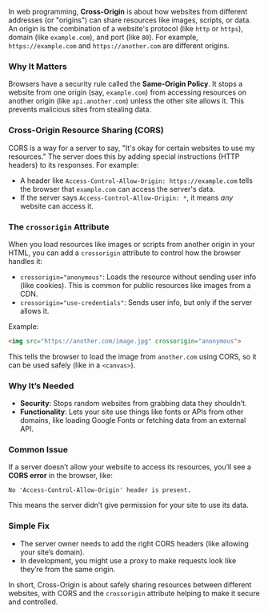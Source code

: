 In web programming, **Cross-Origin** is about how websites from different addresses (or "origins") can share resources like images, scripts, or data. An origin is the combination of a website's protocol (like `http` or `https`), domain (like `example.com`), and port (like `80`). For example, `https://example.com` and `https://another.com` are different origins.

### Why It Matters
Browsers have a security rule called the **Same-Origin Policy**. It stops a website from one origin (say, `example.com`) from accessing resources on another origin (like `api.another.com`) unless the other site allows it. This prevents malicious sites from stealing data.

### Cross-Origin Resource Sharing (CORS)
CORS is a way for a server to say, "It's okay for certain websites to use my resources." The server does this by adding special instructions (HTTP headers) to its responses. For example:
- A header like `Access-Control-Allow-Origin: https://example.com` tells the browser that `example.com` can access the server's data.
- If the server says `Access-Control-Allow-Origin: *`, it means *any* website can access it.

### The `crossorigin` Attribute
When you load resources like images or scripts from another origin in your HTML, you can add a `crossorigin` attribute to control how the browser handles it:
- `crossorigin="anonymous"`: Loads the resource without sending user info (like cookies). This is common for public resources like images from a CDN.
- `crossorigin="use-credentials"`: Sends user info, but only if the server allows it.

Example:
```html
<img src="https://another.com/image.jpg" crossorigin="anonymous">
```
This tells the browser to load the image from `another.com` using CORS, so it can be used safely (like in a `<canvas>`).

### Why It’s Needed
- **Security**: Stops random websites from grabbing data they shouldn’t.
- **Functionality**: Lets your site use things like fonts or APIs from other domains, like loading Google Fonts or fetching data from an external API.

### Common Issue
If a server doesn’t allow your website to access its resources, you’ll see a **CORS error** in the browser, like:
```
No 'Access-Control-Allow-Origin' header is present.
```
This means the server didn’t give permission for your site to use its data.

### Simple Fix
- The server owner needs to add the right CORS headers (like allowing your site’s domain).
- In development, you might use a proxy to make requests look like they’re from the same origin.

In short, Cross-Origin is about safely sharing resources between different websites, with CORS and the `crossorigin` attribute helping to make it secure and controlled.